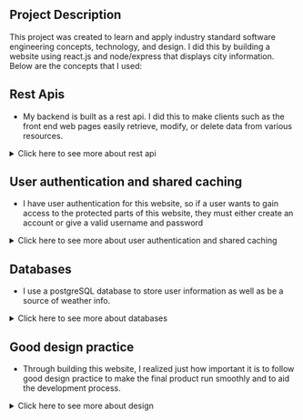 ## Project Description
This project was created to learn and apply industry standard software engineering concepts, technology, and design. I did this by building a website using react.js and node/express that displays city information. Below are the concepts that I used:

## Rest Apis
* My backend is built as a rest api. I did this to make clients such as the front end web pages easily retrieve, modify, or delete data from various resources.
<details>
	<summary>Click here to see more about rest api</summary>


* My backend is built as a rest api, using node.js and express.js. This involved creating various endpoints to handle different types of requests.
* I have done this to provide a standardized interface for clients such as my frontend to use http requests to communicate with components in my backend. 
* I have implemented 5 http methods: get, put, post, delete, and patch. Each endpoint, when called upon, will handle the request accordingly, performing operations such as updating a database with user/weather information, or getting real time weather information. 
* I have added OAS (open api spec) support to the api, the official contract can be viewed here: [https://jtabb1213.github.io/weather/#/](https://jtabb1213.github.io/weather/#/)
* I have a variety of providers set up to get information from, including a google map api, two real time weather apis, and a personal database. 

</details>

## User authentication and shared caching
* I have user authentication for this website, so if a user wants to gain access to the protected parts of this website, they must either create an account or give a valid username and password

<details>
	<summary>Click here to see more about user authentication and shared caching</summary>


* I use a postgre SQL database to store user information. 
* The reason I added this feature was purely for practice with user authentication.
* When the user attempts to login, an http request is sent to the database to confirm that the user is found, which if successful, will make a 10 minute session for the user. This allows the user to access the protected endpoints of the website
* I have also a create account endpoint, which will add user information to the database.
* Additionally, I have added shared caching, which stores the user session in a redis store. Now, if I wish to scale up my web application, users will not have any authentication issues when switching between instances of my app.

</details>

## Databases
* I use a postgreSQL database to store user information as well as be a source of weather info. 

<details>
	<summary>Click here to see more about databases</summary>


* As mentioned earlier, I have implemented a postgre sql database in this application.
* The reason I did this was to store user and weather information, which I do so in two different tables. 
* I can update the weather table by using postman to issue api calls to an endpoint in my api.
* I use the ORM library sequelize to interact with the database, and I have created models for the city and the user. 

</details>

## Good design practice
* Through building this website, I realized just how important it is to follow good design practice to make the final  product run smoothly and to aid the development process. 

<details>
	<summary>Click here to see more about design</summary>


* One organization concept I tried my best to follow is the single responsibility principle.
* I have designed my backend so that each module is responsible for one thing.
* This makes it very easy to switch or add providers for the information, all you have to do is specify it in the ‘config’ file. 
* I also followed this principle to help me build a good front end. I have different components spread across multiple files, and I combine them to build a good web page. 

</details>

